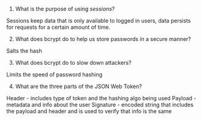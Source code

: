 <!-- Answers to the Short Answer Essay Questions go here -->

1. What is the purpose of using _sessions_?

Sessions keep data that is only available to logged in users, data persists for requests for a certain amount of time.

2. What does bcrypt do to help us store passwords in a secure manner?

Salts the hash

3. What does bcrypt do to slow down attackers?

Limits the speed of password hashing

4. What are the three parts of the JSON Web Token?

Header - includes type of token and the hashing algo being used
Payload - metadata and info about the user
Signature - encoded string that includes the payload and header and is used to verify that info is the same
